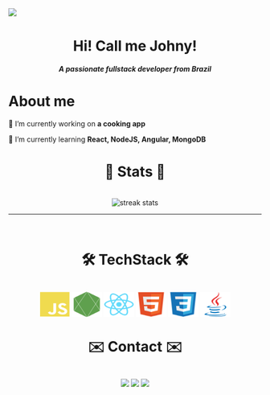 <!--[![Anurag's GitHub stats](https://github-readme-stats.vercel.app/api?username=joao1306&theme=vue-dark)](https://github.com/anuraghazra/github-readme-stats)-->
<img src="https://i.imgur.com/kZ68sjd.png"/>

<h1 align=center>
  Hi! Call me Johny!
  <h5 align=center>A passionate fullstack developer from Brazil</h5>
</h1>


<div align="left">
  <h1>About me</h1>
 
 🔭 I’m currently working on **a cooking app**
 
 🌱 I’m currently learning **React, NodeJS, Angular, MongoDB**

 
 </div>

<div align=center> 
  <h1>🚀 Stats 🚀</h1><br>
  <img width=390 src="https://streak-stats.demolab.com/?user=joao1306&count_private=true&theme=react&border_radius=10" alt="streak stats"/><hr>
</div>

<div align=center><br>
  <h1>🛠️ TechStack 🛠️</h1><br>
  <img align="center" alt="Logo-Js" height="50" width="60" src="https://raw.githubusercontent.com/devicons/devicon/master/icons/javascript/javascript-plain.svg">
  <img align="center" alt="Logo-Ts" height="50" width="60" src="https://raw.githubusercontent.com/devicons/devicon/master/icons/nodejs/nodejs-plain.svg">
  <img align="center" alt="Logo-React" height="50" width="60" src="https://raw.githubusercontent.com/devicons/devicon/master/icons/react/react-original.svg">
  <img align="center" alt="Logo-HTML" height="50" width="60" src="https://raw.githubusercontent.com/devicons/devicon/master/icons/html5/html5-original.svg">
  <img align="center" alt="Logo-CSS" height="50" width="60" src="https://raw.githubusercontent.com/devicons/devicon/master/icons/css3/css3-original.svg">
  <img align="center" alt="Logo-Java" height="50" width="60" src="https://raw.githubusercontent.com/devicons/devicon/master/icons/java/java-original.svg">
</div>
  
  ##
 
<div align=center> 
  <h1>✉️ Contact ✉️</h1><br>
  <a href="www.linkedin.com/in/mansur1306" target="_blank"><img src="https://img.shields.io/badge/-LinkedIn-%230077B5?style=for-the-badge&logo=linkedin&logoColor=blue&color=black" target="_blank"></a> 
  <a href = "mailto:joaovictor1306@gmail.com"><img src="https://img.shields.io/badge/-Gmail-%23333?style=for-the-badge&logo=gmail&logoColor=red&color=black" target="_blank"></a>
  <a href="https://www.instagram.com/jao_1306" target="_blank"><img src="https://img.shields.io/badge/-Instagram-%23E4405F?style=for-the-badge&logo=instagram&logoColor=pink&color=black" target="_blank"></a>
</div>
